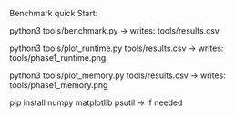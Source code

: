 Benchmark quick Start:

python3 tools/benchmark.py
-> writes: tools/results.csv

python3 tools/plot_runtime.py tools/results.csv
-> writes: tools/phase1_runtime.png

python3 tools/plot_memory.py tools/results.csv
-> writes: tools/phase1_memory.png

pip install numpy matplotlib psutil
-> if needed
